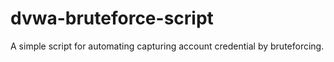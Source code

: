 # dvwa-bruteforce-script
A simple script for automating capturing account credential by bruteforcing.

